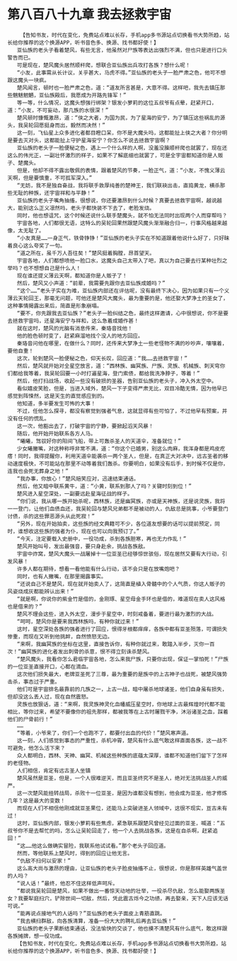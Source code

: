 # 第八百八十九章 我去拯救宇宙
        【告知书友，时代在变化，免费站点难以长存，手机app多书源站点切换看书大势所趋，站长给你推荐的这个换源APP，听书音色多、换源、找书都好使！】
       亚仙族的老头子看着楚风，有些无言，他虽然对尸族等表达出强烈不满，但也只是进行口头警告而已。
       可是现在，楚风魔头居然顺杆爬，想联合亚仙族出兵攻打各族？想什么呢！
       “小友，此事需从长计议，关乎甚大，马虎不得。”亚仙族的老头子一脸严肃之色，他可不想跟这魔头一块疯。
       楚风闻言，顿时也一脸严肃之色，道：“道友所言甚是，大意不得。这样吧，我先去镇压那些魑魅魍魉，亚仙族殿后，我愿成为开路先锋军！”
       等一等，什么情况，这魔头想强行绑架？银发小萝莉的这位五叔爷有点晕，赶紧开口，道：“小友，不可妄动，那几族的水很深！”
       楚风顿时慷慨激昂，道：“侠之大者，为国为民，为了星海的安宁，为了镇压这些祸乱的源头，我吴轮回愿挺身而出，毅然而决然！”
       这一刻，飞仙星上众多进化者都目瞪口呆，你不是大魔头吗，这都能扯上侠之大者？你分明是要去灭对头，这都能扯上守护星海安宁？你怎么不说去拯救宇宙啊？
       亚仙族的老头子一脸便秘之色，遇上一个什么样的人啊，没羞没臊顺杆爬也就罢了，现在还这么的伟光正，一副壮怀激烈的样子，如果不了解底细也就罢了，可是全宇宙都知道你是人贩子、楚魔头。
       但是，他却不得不露出敬佩的表情，跟着楚风的节奏，一脸正气，道：“小友，不愧义薄云天啊，但是要慎重，不可孤军深入。”
       “无妨，我不是独自奋战，我将联手敦厚纯善的楚神王，我们联袂出击，直捣黄龙，横杀那些无耻的种族，还宇宙祥和与平静！”
       亚仙族的老头子嘴角抽搐，很想说，你还要激昂到什么时候？真要去拯救宇宙啊，越说越大，能别这么正义凛然吗，老头子都快装不下去了，老脸发烧。
       同时，他也想诅咒，这个时候还说什么联手楚魔头，就不怕无法同时出现两个人而穿帮吗？
       宇宙各地，人们都很无语，这特么的吴轮回果然跟楚风魔头渐渐融合归一，行事风格越来越像，太无耻了。
       “小友真是……一身正气，铁骨铮铮！”亚仙族的老头子实在不知道跟着他说什么好了，只好昧着良心这么夸奖了一句。
       “道之所在，虽千万人吾往矣！”楚风挺着胸膛，昂首望天。
       宇宙各地，人们都想喷他一脸口水，这魔头自己太带入了吧，真以为自己要去行某种壮烈之举吗？也不想想自己是什么人！
       现在谁还提义薄云天啊，都知道你是人贩子了！
       然后，楚风又小声道：“前辈，我需要先跟你去亚仙族成婚吗？”
       “这个……”老头子实在为难，亚仙族内部还在评估呢，没有最终下决心，因为如果只有一个义薄云天轮回王，那毫无问题，可他还是楚风大魔头，最为重要的是，他还娶大梦净土的圣女了，这种事情揭露出来后，简直是形象崩塌。
       “要不，你先跟我去亚仙族？”老头子一脸纠结之色，最终这样邀请，心中很想说，你不是要去拯救宇宙吗，还星海安宁与祥和，这么急着成婚作甚！
       就在这时，楚风的光脑有消息传来，秦珞音找他！
       他的脸色顿时变了，赶紧麻溜地找个没人的地方回应。
       秦珞音问他在哪里，在做什么？同时，还传来大梦净土一些老怪物不满的吵吵声，嚷嚷着，要他自重！
       这次，轮到楚风一脸便秘之色，仰天长叹，回应道：“我……去拯救宇宙！”
       然后，楚风就开始对全星空放言，道：“西林族、幽冥族、尸族、灵族、机械族、刺天穹你们都给我等着，我吴轮回要一小时打遍星海，登门索债，都给我洗净脖子，等着！”
       然后，他打扫战场，收起一些没有破损的圣器，告别亚仙族的老头子，冲入外太空中。
       看似嬉皮笑脸，但是，当进入域外，楚风一下子变得严肃无比，双目冷酷无情，因为他早已感觉到阵悚然，这是天生的直觉感应到的。
       他知道，多半要发生可怖的大事！
       不过，任他怎么探寻，都没有察觉到强者气息，这就显得有些可怕了，不过他早有预案，并没有任何的慌乱。
       这一次，他豁出去了，打破宇宙的宁静，要掀起滔天风暴！
       随后，他开始开始联系各方人马。
       “曦曦，驾驭好你的阳间飞船，带上可轰杀圣人的天道伞，准备就位！”
       少女曦撇嘴，对这种称呼非常不满，道：“你这个已婚男，别这么肉麻，我浑身都是鸡皮疙瘩！同时，我得提醒你，利用天道伞能袭杀一两个圣人，但是，在真正大对决中，远古圣者的移动速度极快，不可能站在那里不动等着我们轰杀。你要明白，如果没有后手，到时候不仅是你，连我也会死无葬身之地！”
       “我办事，你放心！”楚风赔笑应对，迅速结束通话。
       然后，他又暗中联系黄牛，道：“小黄，联系到那人了吗？关键时刻到位！”
       楚风进入星空深处，一副要远赴星海征战的样子。
       “你们说，我从哪一族开始杀呢，西林族，还是幽冥族，亦或是天神族，还是说灵族，我将一一登门，让他们血债血还，我吴轮回与楚风兄弟都不是被动的人，仇敌总是挑事，小爷要登门讨债，杀的这些罪恶源头从此死寂！”
       “另外，现在开始拍卖，这些族的经文典籍可不少，各位道友想要的话可以提前预定，同时，谁想收这些族的强者为仆，现在也可以向我预订了。”
       “今天，注定要载入史册中，一役功成，杀到各族胆寒，再也无力作乱！”
       楚风开始叫号，发出最强音，要只身赴余，挑战各族敌。
       宇宙中炸窝，楚风大魔头一战屠掉十一位亚圣已经够惊世骇俗，现在居然又要有大行动，引发风暴！
       许多人都在期待，想看一看他能有什么行动，该不会只是在放嘴炮吧？
       同时，也有人撇嘴，在那里揭露事实。
       “还说自己不是楚风，现在就开始卖人了，这简直是植入骨髓中的个人气质，你这人贩子的风姿烧成灰都能辨认出来！”
       “就是啊，你说你的紫金竹是借的，金刚琢、星空母金手环也是借的，难道现在卖人这风格也是借来的？”
       楚风不理会这些，进入外太空，漫步于星空中，时刻戒备着，要进行最为激烈的大战。
       “呵呵，楚风你是要来我西林族吗，有种你就过来！”
       这时，星空深处各族的强者进行了回应，恨得牙根都痒痒，各族中都有亚圣殒落，可谓损失惨重，而现在又听到他挑衅，自然愤怒无边。
       “来啊，我幽冥族的坐标在这里，直接告诉你，有种你就过来，敢踏入半步，灭你一百次！”幽冥族的进化者发出刺骨的杀意，恨不得立刻诛杀楚风。
       “楚风魔头，我看你怎么君临宇宙各地，怎么来我尸族，只要你出现，保证一掌怕死！”尸族的一位亚圣直接开口，心都在滴血。
       这次他们损失最大，老牌亚圣死了三尊，最为重要的是族中的上古神子也战死，被楚风强势击杀，事态过于严重。
       他们可是宇宙排名最靠前的几族之一，上古一战，暗中屠杀地球诸圣，他们自身虽有损失，但却没这么丢人过，现在自然震怒。
       灵族也放狠话，道：“来啊，我灵族神灵化血幡威压星空时，你地球上古最辉煌时代都不能相比，等你过来，希望不要像你的祖先那样，都被我等在上古时屠戮干净，沐浴诸圣之血，踩着他们的尸骨前行！”
       ……
       “等着，小爷来了，你们一个也跑不了，都要付出血的代价！”楚风寒声道。
       这一刻，人们感觉到事态的严重性，杀机冲霄，楚风有什么底气敢这样直面各族，这一战不可避免，他怎么活下来？
       众人都明白，西林、天神、幽冥、机械这些种族的底蕴太深厚，谁都不知道他们留下了怎样的老怪物。
       人们相信，肯定有远古圣人坐镇
       楚风虽然是亚圣，但是，一个人很难逆天，而且亚圣终究不是圣人，绝对无法挑战圣人的威严。
       这一次楚风能扭转战局，杀败十一位亚圣，是因为谁都没有想到，他会成为亚圣，他才修炼几年？这是最大的变数！
       而现在人们不相信他刚成就亚圣果位，还能马上突破进圣人领域中，这很不现实，亘古未有过！
       这时，亚仙族内部，银发小萝莉有些焦虑，紧急联系跟楚风曾经见过面的亚圣，喊道：“五叔爷你不是去帮忙的吗，怎么让吴轮回走了，他一个人去挑战各族，这是在自杀啊，赶紧追回！”
       “这……他这么做确实冒险，我联系他试试看。”那个老头子回应道。
       然而，等他联系上楚风时，得到的回应让他无言。
       “仇敌不扫何以安家！”
       这么高大尚与激昂的理由，让亚仙族的老头子脸皮抽搐不止，很想说，你是那样英雄气盖世的人吗？
       “说人话！”最终，他忍不住这样低声呵斥。
       “都说我吴轮回是楚风，如果不做出一番惊天动地的壮举，一役杀尽仇敌，怎么能娶两族圣女？我要犁庭扫穴，铲除世间一切敌，然后，凭此震古烁今之功绩，再去娶亲，天下人应该无话可说。”
       “能再说点接地气的人话吗？”亚仙族的老头子面皮上青筋直跳。
       “我去横扫群敌，向各族清算，准备一份大大的聘礼后再去亚仙族！”
       亚仙族的老头子果断结束通话，没法愉快的交谈了，他也摸不清楚风有什么底气，敢这样跟各族摊牌，想一役功成。
       【告知书友，时代在变化，免费站点难以长存，手机app多书源站点切换看书大势所趋，站长给你推荐的这个换源APP，听书音色多、换源、找书都好使！】